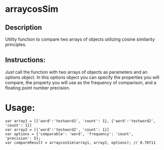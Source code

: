 arraycosSim
===========

Description
-----------

Utility function to compare two arrays of objects utilizing cosine similarity principles.


Instructions:
------------
Just call the function with two arrays of objects as parameters and an options object.
In this options object you can specify the properties you will compare, the property
you will use as the frequency of comparison, and a floating point number precision.

Usage:
===========
	var array1 = [{'word':'testword1', 'count': 1}, {'word':'testword2', 'count': 1}]
	var array2 = [{'word':'testword2', 'count': 1}]
	var options = {'comparable': 'word', 'frequency': 'count', 'precision': 5};
	var compareResult = arraycosSim(array1, array2, options); // 0.70711

